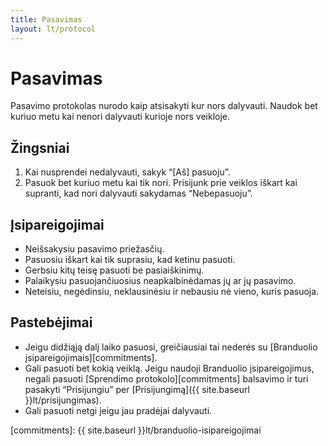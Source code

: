 ```yaml
---
title: Pasavimas
layout: lt/protocol
---
```

# Pasavimas

Pasavimo protokolas nurodo kaip atsisakyti kur nors dalyvauti. Naudok bet kuriuo metu kai nenori dalyvauti kurioje nors veikloje.

## Žingsniai

1. Kai nusprendei nedalyvauti, sakyk “[Aš] pasuoju”.
2. Pasuok bet kuriuo metu kai tik nori. Prisijunk prie veiklos iškart kai supranti, kad nori dalyvauti sakydamas “Nebepasuoju”.

## Įsipareigojimai

* Neišsakysiu pasavimo priežasčių.
* Pasuosiu iškart kai tik suprasiu, kad ketinu pasuoti.
* Gerbsiu kitų teisę pasuoti be pasiaiškinimų.
* Palaikysiu pasuojančiuosius neapkalbinėdamas jų ar jų pasavimo.
* Neteisiu, negėdinsiu, neklausinėsiu ir nebausiu nė vieno, kuris pasuoja.

## Pastebėjimai

* Jeigu didžiąją dalį laiko pasuosi, greičiausiai tai nederės su [Branduolio įsipareigojimais][commitments].
* Gali pasuoti bet kokią veiklą. Jeigu naudoji Branduolio įsipareigojimus, negali pasuoti [Sprendimo protokolo][commitments] balsavimo ir turi pasakyti “Prisijungiu” per [Prisijungimą]({{ site.baseurl }}lt/prisijungimas).
* Gali pasuoti netgi jeigu jau pradėjai dalyvauti.

[commitments]: {{ site.baseurl }}lt/branduolio-isipareigojimai
